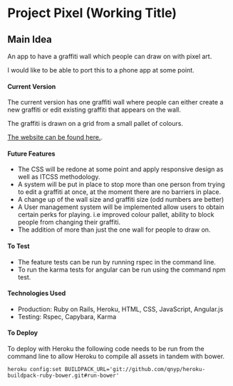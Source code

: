 # Project Pixel (Working Title)

## Main Idea

An app to have a graffiti wall which people can draw on with pixel art.

I would like to be able to port this to a phone app at some point.

#### Current Version

The current version has one graffiti wall where people can either create a new graffiti or edit existing graffiti that appears on the wall. 

The graffiti is drawn on a grid from a small pallet of colours.

[The website can be found here.](https://powerful-caverns-70125.herokuapp.com).

#### Future Features

- The CSS will be redone at some point and apply responsive design as well as ITCSS methodology.
- A system will be put in place to stop more than one person from trying to edit a graffiti at once, at the moment there are no barriers in place. 
- A change up of the wall size and graffiti size (odd numbers are better)
- A User management system will be implemented allow users to obtain certain perks for playing. i.e improved colour pallet, ability to block people from changing their graffiti.
- The addition of more than just the one wall for people to draw on.

#### To Test

- The feature tests can be run by running rspec in the command line.
- To run the karma tests for angular can be run using the command npm test.

#### Technologies Used

- Production: Ruby on Rails, Heroku, HTML, CSS, JavaScript, Angular.js
- Testing: Rspec, Capybara, Karma

#### To Deploy

To deploy with Heroku the following code needs to be run from the command line to allow Heroku to compile all assets in tandem with bower. 
``` 
heroku config:set BUILDPACK_URL='git://github.com/qnyp/heroku-buildpack-ruby-bower.git#run-bower'
```